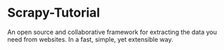 # Scrapy-Tutorial
  An open source and collaborative framework for extracting the data you need from websites.  In a fast, simple, yet extensible way.
